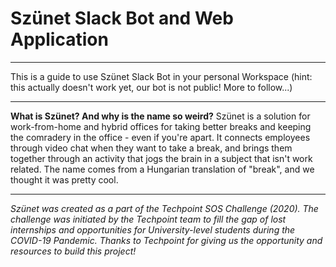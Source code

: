 # Szünet Slack Bot and Web Application

---

This is a guide to use Szünet Slack Bot in your personal Workspace (hint: this actually doesn't work yet, our bot is not public! More to follow...)

---

**What is Szünet? And why is the name so weird?**
Szünet is a solution for work-from-home and hybrid offices for taking better breaks and keeping the comradery in the office - even if you're apart. It connects employees through video chat when they want to take a break, and brings them together through an activity that jogs the brain in a subject that isn't work related. The name comes from a Hungarian translation of "break", and we thought it was pretty cool.

---

*Szünet was created as a part of the Techpoint SOS Challenge (2020). The challenge was initiated by the Techpoint team to fill the gap of lost internships and opportunities for University-level students during the COVID-19 Pandemic. Thanks to Techpoint for giving us the opportunity and resources to build this project!*
